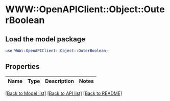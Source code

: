 # WWW::OpenAPIClient::Object::OuterBoolean

## Load the model package
```perl
use WWW::OpenAPIClient::Object::OuterBoolean;
```

## Properties
Name | Type | Description | Notes
------------ | ------------- | ------------- | -------------

[[Back to Model list]](../README.md#documentation-for-models) [[Back to API list]](../README.md#documentation-for-api-endpoints) [[Back to README]](../README.md)


